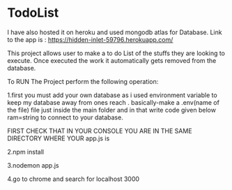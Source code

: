 # TodoList

I have also hosted it on heroku and used mongodb atlas for Database.
Link to the app is : https://hidden-inlet-59796.herokuapp.com/

This project allows user to make a to do List of the stuffs they are looking to execute. Once executed the work it automatically gets removed 
from the database.

To RUN The Project perform the following operation:

1.first you must add your own database as i used environment variable to keep my database away from ones reach . basically-make a .env(name of the file) file just inside the main folder and in that write code given below ram=string to connect to your database.


FIRST CHECK THAT IN YOUR CONSOLE YOU ARE IN THE SAME DIRECTORY WHERE YOUR app.js is

2.npm install

3.nodemon app.js

4.go to chrome and search for localhost 3000
